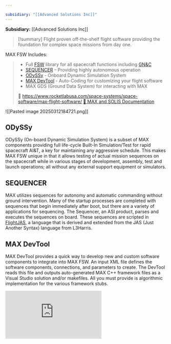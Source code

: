 ```yaml
---

subsidiary: "[[Advanced Solutions Inc]]"
---
```


**Subsidiary:** [[Advanced Solutions Inc]]

>[!summary]
>Flight proven off-the-shelf flight software providing the foundation for complex space missions from day one.
>
MAX FSW Includes:
>- Full [FSW](https://www.nasa.gov/wp-content/uploads/2015/04/flight_software.pdf) library for all spacecraft functions including [GN&C](https://en.wikipedia.org/wiki/Guidance,_navigation,_and_control)
>- [SEQUENCER](https://www.youtube.com/watch?v=QdgcHttgbSY) – Providing highly autonomous operation
>- [ODySSy](https://www.youtube.com/watch?v=KpcWV5Au-sc&t=1s) - Onboard Dynamic Simulation System
>- [MAX DevTool](https://www.youtube.com/watch?v=JFpChd3BHV8) - Auto-Coding for customizing your flight software
>- MAX GDS (Ground Data System) for interacting with MAX
>
>🔗 https://www.rocketlabusa.com/space-systems/space-software/max-flight-software/
[📄 MAX and SOLIS Documentation](https://max.rocketlabusa.com/docs#Welcome.md)

![[Pasted image 20250312184721.png]]
## ODySSy

ODySSy (On-board Dynamic Simulation System) is a subset of MAX components providing full life-cycle Built-In Simulation/Test for rapid spacecraft AI&T, a key for maintaining any aggressive schedule. This makes MAX FSW unique in that it allows testing of actual mission sequences on the spacecraft while in various stages of development, assembly, test and launch operations; all without any external support equipment or simulators.

## SEQUENCER

MAX utilizes sequences for autonomy and automatic commanding without ground intervention. Many of the startup processes are completed with sequences that begin immediately after boot, but there are a variety of applications for sequencing. The Sequencer, an ASI product, parses and executes the sequences on board. These sequences are scripted in [FlightJAS](https://max.rocketlabusa.com/docs#MAX/Sequencing/FlightJAS.md), a language that is derived and extended from the JAS (Just Another Syntax) language from L3Harris.

## MAX DevTool

MAX DevTool provides a quick way to develop new and custom software components to integrate into MAX FSW. An input XML file defines the software components, connections, and parameters to create. The DevTool reads this file and outputs auto-generated MAX C++ framework files as a Visual Studio solution and/or makefiles. All you must provide is algorithmic implementation for the various framework stubs.



<div class="responsive-video">
<iframe src="https://www.youtube.com/embed/7oozDn1OVa4" title="Introduction to MAX | ASI by Rocket Lab" frameborder="0" allow="accelerometer; autoplay; clipboard-write; encrypted-media; gyroscope; picture-in-picture; web-share" referrerpolicy="strict-origin-when-cross-origin" allowfullscreen></iframe>
</div>